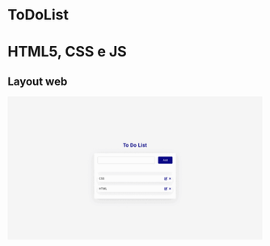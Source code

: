 # ToDoList

# HTML5, CSS e JS



## Layout web
![Web 1](https://github.com/bryancury3r/ToDoList/blob/master/ezgif.com-gif-maker.gif)

